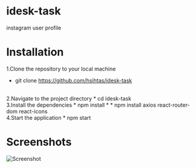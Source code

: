 # idesk-task
instagram user profile

# Installation

1.Clone the repository to your local machine
* git clone https://github.com/hsihtas/idesk-task
<br>
2.Navigate to the project directory
* cd idesk-task
<br>
3.Install the dependencies
* npm install
* * npm install axios react-router-dom react-icons
<br>
4.Start the application
* npm start


# Screenshots
![Screenshot](https://github.com/hsihtas/idesk-task/assets/100141082/bb4bbf93-abc2-4b52-b62b-a413769dc30e)
